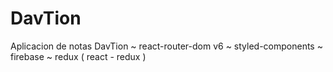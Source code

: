 # DavTion
Aplicacion de notas DavTion 
~ react-router-dom v6 
~ styled-components
~ firebase 
~ redux ( react - redux  ) 
